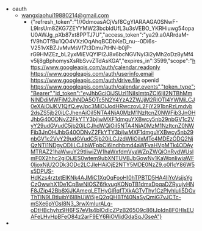 - oauth
    - wangxiaohui19880214@gmail.com
        - {"refresh_token":"1//0dmoasACjVsf8CgYIARAAGA0SNwF-L9IrsUm8ZKG7ZEYYMW23bcbldUfL3u3sVEBO_YKRHiuwg54opaU0AWJg_pXb87xt8PPTJ7U","access_token":"ya29.a0ARrdaM-fV9hOTfBu1QO4VXziOqAhqBCDbKeD_nu--0Di6s-V251vXBZJvMvMsVf7t3Dmu7tHN-b0jP-rG9HMZEz_bL2yxMiEVQYIPI2J8x6bcNGVNyl3i2yMh2oDz8yMf4v5lj8gBphomysXsRbSvvZTdAsKGA","expires_in":3599,"scope":"https://www.googleapis.com/auth/calendar.readonly https://www.googleapis.com/auth/userinfo.email https://www.googleapis.com/auth/drive.file openid https://www.googleapis.com/auth/calendar.events","token_type":"Bearer","id_token":"eyJhbGciOiJSUzI1NiIsImtpZCI6IjI2NTBhMmNlNDdiMWFiM2JhNDA5OTc5N2Y4YzA2ZWJjM2RlOTI4YWMiLCJ0eXAiOiJKV1QifQ.eyJpc3MiOiJodHRwczovL2FjY291bnRzLmdvb2dsZS5jb20iLCJhenAiOiI5NTA4NjA0MzM1NzItcnZ0NWFib3JnOHJhbG40ODNvZ2FkYTY3bjIwMXF1dmguYXBwcy5nb29nbGV1c2VyY29udGVudC5jb20iLCJhdWQiOiI5NTA4NjA0MzM1NzItcnZ0NWFib3JnOHJhbG40ODNvZ2FkYTY3bjIwMXF1dmguYXBwcy5nb29nbGV1c2VyY29udGVudC5jb20iLCJzdWIiOiIxMTc4MDEzODQ2NjQzNTI1NDgyODIiLCJlbWFpbCI6Indhbmd4aWFvaHVpMTk4ODAyMTRAZ21haWwuY29tIiwiZW1haWxfdmVyaWZpZWQiOnRydWUsImF0X2hhc2giOiJES0wtem9ubXNTUVBJbGowNy1KaWpnIiwiaWF0IjoxNjU2ODk3ODc2LCJleHAiOjE2NTY5MDE0NzZ9.o0l1cY86W5s5DPUS-HdKzs4rztxtEIKNk4AJMiC1XqOqFooHI0hTPBTD5HA4liYoVsijsYgCzOwwhX1De1CpBwNIOSZ6fkvugKONpTB1dmxDpqaDZRyujyHNF8JZip42Bb8XjJKAmegLETHyGlRqfTXkAGTyThy1CzPlyhluIi5DGvThTlN9LBtIuibY6l8hUWi5jeQ2qQHBTf40NaSyQmiG7vJCTc-mSXe6pYGsI8N3_3rwXmIurALg-oDtHBchyhz9H6FS7eVIs4blOdIcZPzB265O9c86tJpIdn8F0HIsEUAFeLHvHpBFeO84z2arF9EY6RiOVljdGdaSqJGseA"}
-  
